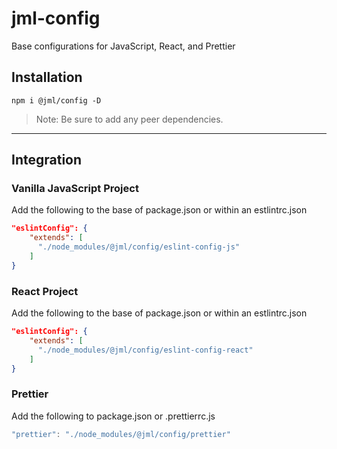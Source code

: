 # jml-config

Base configurations for JavaScript, React, and Prettier

## Installation

`npm i @jml/config -D`

> Note: Be sure to add any peer dependencies.

---

## Integration

### Vanilla JavaScript Project

Add the following to the base of package.json or within an estlintrc.json

```json
"eslintConfig": {
    "extends": [
      "./node_modules/@jml/config/eslint-config-js"
    ]
}
```

### React Project

Add the following to the base of package.json or within an estlintrc.json

```json
"eslintConfig": {
    "extends": [
      "./node_modules/@jml/config/eslint-config-react"
    ]
}
```

### Prettier

Add the following to package.json or .prettierrc.js

```javascript
"prettier": "./node_modules/@jml/config/prettier"
```
